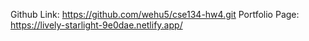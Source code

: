 Github Link: https://github.com/wehu5/cse134-hw4.git
Portfolio Page: https://lively-starlight-9e0dae.netlify.app/
